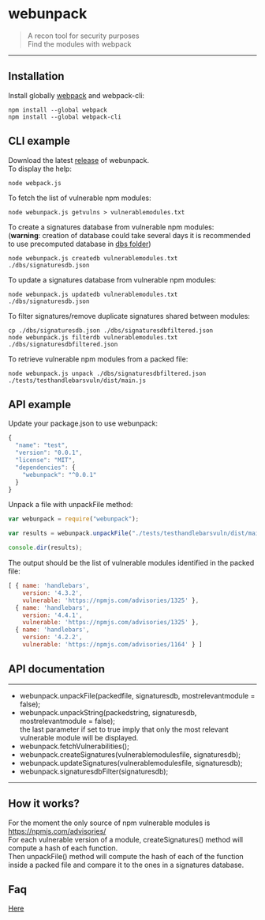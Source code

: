 # webunpack
> A recon tool for security purposes  
> Find the modules with webpack

---
## Installation
Install globally [webpack](https://webpack.js.org/) and webpack-cli:
```shell
npm install --global webpack
npm install --global webpack-cli
```

## CLI example
Download the latest [release](https://github.com/eric-therond/webunpack/releases) of webunpack.  
To display the help:
```shell
node webpack.js
```

To fetch the list of vulnerable npm modules:
```shell
node webunpack.js getvulns > vulnerablemodules.txt
```

To create a signatures database from vulnerable npm modules:  
(**warning**: creation of database could take several days it is recommended to use precomputed database in [dbs folder](./dbs/))
```shell
node webunpack.js createdb vulnerablemodules.txt ./dbs/signaturesdb.json
```

To update a signatures database from vulnerable npm modules:
```shell
node webunpack.js updatedb vulnerablemodules.txt ./dbs/signaturesdb.json
```

To filter signatures/remove duplicate signatures shared between modules:
```shell
cp ./dbs/signaturesdb.json ./dbs/signaturesdbfiltered.json
node webunpack.js filterdb vulnerablemodules.txt ./dbs/signaturesdbfiltered.json
```

To retrieve vulnerable npm modules from a packed file:
```shell
node webunpack.js unpack ./dbs/signaturesdbfiltered.json ./tests/testhandlebarsvuln/dist/main.js
```

## API example
Update your package.json to use webunpack:
```javascript
{
  "name": "test",
  "version": "0.0.1",
  "license": "MIT",
  "dependencies": {
    "webunpack": "^0.0.1"
  }
}

```
Unpack a file with unpackFile method:
```javascript
var webunpack = require("webunpack"); 

var results = webunpack.unpackFile("./tests/testhandlebarsvuln/dist/main.js", "./dbs/signaturesdbfiltered.json");

console.dir(results);
```
The output should be the list of vulnerable modules identified in the packed file:

```javascript
[ { name: 'handlebars',
    version: '4.3.2',
    vulnerable: 'https://npmjs.com/advisories/1325' },
  { name: 'handlebars',
    version: '4.4.1',
    vulnerable: 'https://npmjs.com/advisories/1325' },
  { name: 'handlebars',
    version: '4.2.2',
    vulnerable: 'https://npmjs.com/advisories/1164' } ]
```

## API documentation
***
- webunpack.unpackFile(packedfile, signaturesdb, mostrelevantmodule = false);  
- webunpack.unpackString(packedstring, signaturesdb, mostrelevantmodule = false);  
the last parameter if set to true imply that only the most relevant vulnerable module will be displayed.
- webunpack.fetchVulnerabilities();  
- webunpack.createSignatures(vulnerablemodulesfile, signaturesdb);  
- webunpack.updateSignatures(vulnerablemodulesfile, signaturesdb);  
- webunpack.signaturesdbFilter(signaturesdb);  
***

## How it works?
For the moment the only source of npm vulnerable modules is https://npmjs.com/advisories/  
For each vulnerable version of a module, createSignatures() method will compute a hash of each function.  
Then unpackFile() method will compute the hash of each of the function inside a packed file and compare it to the ones in a signatures database.  

## Faq
[Here](./docs/FAQ.md)
